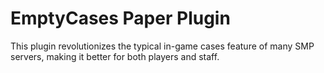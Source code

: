 # EmptyCases Paper Plugin
This plugin revolutionizes the typical in-game cases feature of many SMP servers, making it better for both players and staff.
